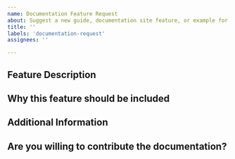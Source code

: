 ```yaml
---
name: Documentation Feature Request
about: Suggest a new guide, documentation site feature, or example for the community.
title: ''
labels: 'documentation-request'
assignees: ''

---
```


## Feature Description
<!--- Briefly describe the documentation feature, guide, or example you'd like to suggest -->

## Why this feature should be included
<!--- Explain why you think this documentation feature, guide, or example is beneficial for the community -->

## Additional Information
<!--- Add any other context or information that could be helpful -->

## Are you willing to contribute the documentation?
<!--- If you're interested and willing, indicate whether you would like to contribute the documentation feature, guide, or example -->
